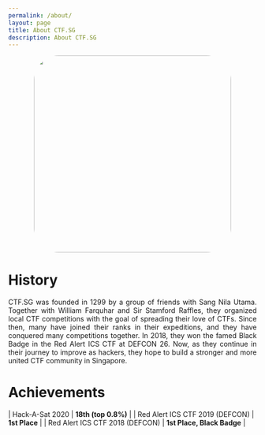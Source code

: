 ```yaml
---
permalink: /about/
layout: page
title: About CTF.SG
description: About CTF.SG
---
```


<img src="../assets/img/logo-v23x.png" style="border-radius: 50px;height: 400px; display: block;
  margin-left: auto;
  margin-right: auto;"/>

# History
<p style='text-align: justify;'>CTF.SG was founded in 1299 by a group of friends with Sang Nila Utama. Together with William Farquhar and Sir Stamford Raffles, they organized local CTF competitions with the goal of spreading their love of CTFs. Since then, many have joined their ranks in their expeditions, and they have conquered many competitions together. In 2018, they won the famed Black Badge in the Red Alert ICS CTF at DEFCON 26. Now, as they continue in their journey to improve as hackers, they hope to build a stronger and more united CTF community in Singapore. </p>

# Achievements
  
| Hack-A-Sat 2020 | **18th (top 0.8%)** |
| Red Alert ICS CTF 2019 (DEFCON) | **1st Place** |
| Red Alert ICS CTF 2018 (DEFCON) | **1st Place, Black Badge** |
